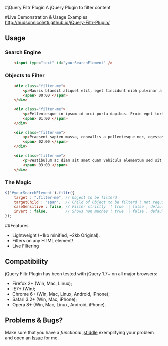 #jQuery Filtr Plugin
A jQuery Plugin to filter content 

#Live Demonstration & Usage Examples
http://hudsonnicoletti.github.io/jQuery-Filtr-Plugin/

## Usage

### Search Engine
```html
    <input type="text" id="yourSearchElement" />
```
### Objects to Filter
```html
    <div class="filter-me">
        <p>Mauris blandit aliquet elit, eget tincidunt nibh pulvinar a.</p>
        <span> 00:00 </span>
    </div>
    
    <div class="filter-me">
        <p>Pellentesque in ipsum id orci porta dapibus. Proin eget tortor risus. </p>
        <span> 01:00 </span>
    </div>
    
    <div class="filter-me">
        <p>Praesent sapien massa, convallis a pellentesque nec, egestas non nisi.</p>
        <span> 02:00 </span>
    </div>
    
    <div class="filter-me">
        <p>Vestibulum ac diam sit amet quam vehicula elementum sed sit amet dui.</p>
        <span> 03:00 </span>
    </div>
```
### The Magic
```javascript
$('#yourSearchElement').filtr({
    target : ".filter-me", // Object to be filterd
    targetChild : "span",  // Child of Object to be filterd ( not required )
    caseSensitive : false, // Filter strictly  ( true || false , default is false )
    invert : false,        // Shows non maches ( true || false , default is false )
});
```

##Features

  * Lightweight (~1kb minified, ~2kb Original).
  * Filters on any HTML element!
  * Live Filtering

## Compatibility
jQuery Filtr Plugin has been tested with jQuery 1.7+ on all major browsers:

 * Firefox 2+ (Win, Mac, Linux);
 * IE7+ (Win);
 * Chrome 6+ (Win, Mac, Linux, Android, iPhone);
 * Safari 3.2+ (Win, Mac, iPhone);
 * Opera 8+ (Win, Mac, Linux, Android, iPhone).

## Problems & Bugs?
Make sure that you have a *functional* [jsfiddle](http://jsfiddle.net/) exemplifying your problem and open an [Issue](https://github.com/hudsonnicoletti/jQuery-Filtr-Plugin/issues) for me.



